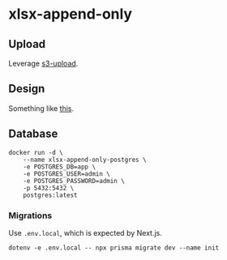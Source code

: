# xlsx-append-only

## Upload

Leverage [s3-upload](https://next-s3-upload.codingvalue.com/).

## Design

Something like [this](https://thirdweb.com/).

## Database

```
docker run -d \
    --name xlsx-append-only-postgres \
    -e POSTGRES_DB=app \
    -e POSTGRES_USER=admin \
    -e POSTGRES_PASSWORD=admin \
    -p 5432:5432 \
    postgres:latest
```

### Migrations

Use `.env.local`, which is expected by Next.js.

```
dotenv -e .env.local -- npx prisma migrate dev --name init
```

